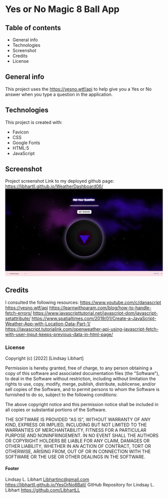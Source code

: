 # Yes or No Magic 8 Ball App

## Table of contents
* General info
* Technologies
* Screenshot
* Credits
* License

## General info
This project uses the https://yesno.wtf/api to help give you a Yes or No answer when you type a question in the application. 
## Technologies
This project is created with:

* Favicon
* CSS
* Google Fonts
* HTML:5
* JavaScript

## Screenshot
Project screenshot Link to my deployed github page: https://libhartll.github.io/WeatherDashboard06/
![This is an image](./Assets/Images/yes-no.jpg)

## Credits
I consulted the following resources:
https://www.youtube.com/c/danascript
https://yesno.wtf/api
https://learnwithparam.com/blog/how-to-handle-fetch-errors/
https://www.javascripttutorial.net/javascript-dom/javascript-setattribute/
https://www.spatialtimes.com/2019/01/Create-a-JavaScript-Weather-App-with-Location-Data-Part-1/
https://javascript.tutorialink.com/openweather-api-using-javascript-fetch-with-user-input-keeps-previous-data-in-html-page/

### License

Copyright (c) [2022] [Lindsay Libhart]

Permission is hereby granted, free of charge, to any person obtaining a copy of this software and associated documentation files (the "Software"), to deal in the Software without restriction, including without limitation the rights to use, copy, modify, merge, publish, distribute, sublicense, and/or sell copies of the Software, and to permit persons to whom the Software is furnished to do so, subject to the following conditions:

The above copyright notice and this permission notice shall be included in all copies or substantial portions of the Software.

THE SOFTWARE IS PROVIDED "AS IS", WITHOUT WARRANTY OF ANY KIND, EXPRESS OR IMPLIED, INCLUDING BUT NOT LIMITED TO THE WARRANTIES OF MERCHANTABILITY, FITNESS FOR A PARTICULAR PURPOSE AND NONINFRINGEMENT. IN NO EVENT SHALL THE AUTHORS OR COPYRIGHT HOLDERS BE LIABLE FOR ANY CLAIM, DAMAGES OR OTHER LIABILITY, WHETHER IN AN ACTION OF CONTRACT, TORT OR OTHERWISE, ARISING FROM, OUT OF OR IN CONNECTION WITH THE SOFTWARE OR THE USE OR OTHER DEALINGS IN THE SOFTWARE.

#### Footer
Lindsay L. Libhart
Libhartinc@gmail.com
https://libhartll.github.io/YesOrNo8Ball/
GitHub Repository for Lindsay L. Libhart
https://github.com/LibhartLL
 
